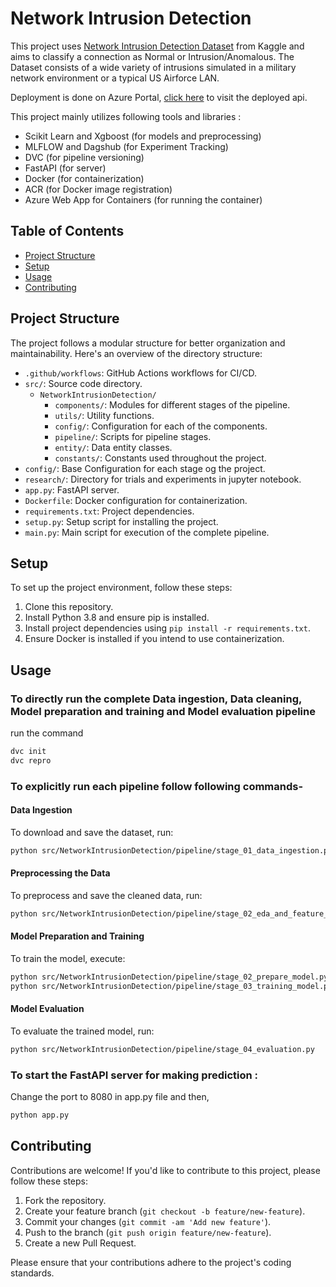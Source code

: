 # Network Intrusion Detection

This project uses [Network Intrusion Detection Dataset](https://www.kaggle.com/datasets/sampadab17/network-intrusion-detection) from Kaggle and aims to classify a connection as Normal or Intrusion/Anomalous.
The Dataset consists of a wide variety of intrusions simulated in a military network environment or a typical US Airforce LAN.

Deployment is done on Azure Portal, [click here](https://networkintrusiondetection.azurewebsites.net/) to visit the deployed api.

This project mainly utilizes following tools and libraries :

- Scikit Learn and Xgboost (for models and preprocessing)
- MLFLOW and Dagshub (for Experiment Tracking)
- DVC (for pipeline versioning)
- FastAPI (for server)
- Docker (for containerization)
- ACR (for Docker image registration)
- Azure Web App for Containers (for running the container)

## Table of Contents

- [Project Structure](#project-structure)
- [Setup](#setup)
- [Usage](#usage)
- [Contributing](#contributing)

## Project Structure

The project follows a modular structure for better organization and maintainability. Here's an overview of the directory structure:

- `.github/workflows`: GitHub Actions workflows for CI/CD.
- `src/`: Source code directory.
  - `NetworkIntrusionDetection/`
    - `components/`: Modules for different stages of the pipeline.
    - `utils/`: Utility functions.
    - `config/`: Configuration for each of the components.
    - `pipeline/`: Scripts for pipeline stages.
    - `entity/`: Data entity classes.
    - `constants/`: Constants used throughout the project.
- `config/`: Base Configuration for each stage og the project.
- `research/`: Directory for trials and experiments in jupyter notebook.
- `app.py`: FastAPI server.
- `Dockerfile`: Docker configuration for containerization.
- `requirements.txt`: Project dependencies.
- `setup.py`: Setup script for installing the project.
- `main.py`: Main script for execution of the complete pipeline.

## Setup

To set up the project environment, follow these steps:

1. Clone this repository.
2. Install Python 3.8 and ensure pip is installed.
3. Install project dependencies using `pip install -r requirements.txt`.
4. Ensure Docker is installed if you intend to use containerization.

## Usage

### To directly run the complete Data ingestion, Data cleaning, Model preparation and training and Model evaluation pipeline

run the command

```bash
dvc init
dvc repro
```

### To explicitly run each pipeline follow following commands-

#### Data Ingestion

To download and save the dataset, run:

```bash
python src/NetworkIntrusionDetection/pipeline/stage_01_data_ingestion.py
```

#### Preprocessing the Data

To preprocess and save the cleaned data, run:

```bash
python src/NetworkIntrusionDetection/pipeline/stage_02_eda_and_feature_engineering.py
```

#### Model Preparation and Training

To train the model, execute:

```bash
python src/NetworkIntrusionDetection/pipeline/stage_02_prepare_model.py
python src/NetworkIntrusionDetection/pipeline/stage_03_training_model.py
```

#### Model Evaluation

To evaluate the trained model, run:

```bash
python src/NetworkIntrusionDetection/pipeline/stage_04_evaluation.py
```

### To start the FastAPI server for making prediction :

Change the port to 8080 in app.py file and then,

```bash
python app.py
```

## Contributing

Contributions are welcome! If you'd like to contribute to this project, please follow these steps:

1. Fork the repository.
2. Create your feature branch (`git checkout -b feature/new-feature`).
3. Commit your changes (`git commit -am 'Add new feature'`).
4. Push to the branch (`git push origin feature/new-feature`).
5. Create a new Pull Request.

Please ensure that your contributions adhere to the project's coding standards.
